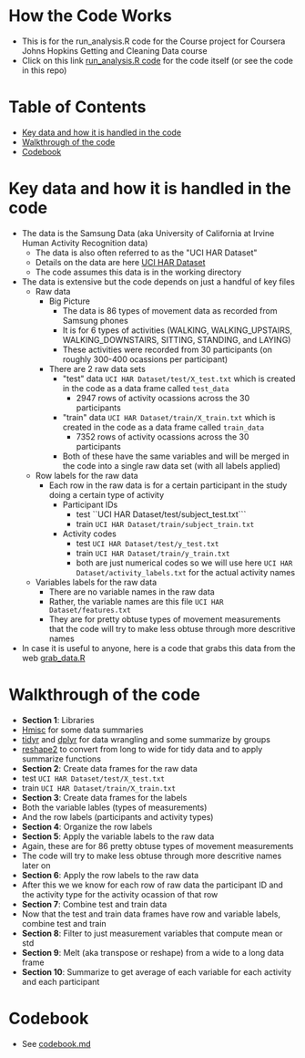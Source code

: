 # How the Code Works 
* This is for the run_analysis.R code for the Course project for Coursera Johns Hopkins Getting and Cleaning Data course
* Click on this link [run_analysis.R code](./run_analysis.R) for the code itself (or see the code in this repo)

# Table of Contents
* [Key data and how it is handled in the code](#key-data-and-how-it-is-handled-in-the-code)
* [Walkthrough of the code](#walkthrough-of-the-code)
* [Codebook](#codebook)

# Key data and how it is handled in the code
* The data is the Samsung Data (aka University of California at Irvine Human Activity Recognition data) 
  * The data is also often referred to as the "UCI HAR Dataset" 
  * Details on the data are here [UCI HAR Dataset](http://archive.ics.uci.edu/ml/datasets/Human+Activity+Recognition+Using+Smartphones)
  * The code assumes this data is in the working directory
* The data is extensive but the code depends on just a handful of key files 
  * Raw data
    * Big Picture
      * The data is 86 types of movement data as recorded from Samsung phones 
      * It is for 6 types of activities (WALKING, WALKING_UPSTAIRS, WALKING_DOWNSTAIRS, SITTING, STANDING, and LAYING)
      * These activities were recorded from 30 participants (on roughly 300-400 ocassions per participant)  
    * There are 2 raw data sets
      * "test" data ```UCI HAR Dataset/test/X_test.txt``` which is created in the code as a data frame called ```test_data``` 
        * 2947 rows of activity ocassions across the 30 participants 
      * "train" data ```UCI HAR Dataset/train/X_train.txt``` which is created in the code as a data frame called ```train_data```
        * 7352 rows of activity ocassions across the 30 participants 
      * Both of these have the same variables and will be merged in the code into a single raw data set (with all labels applied)
  * Row labels for the raw data
    * Each row in the raw data is for a certain participant in the study doing a certain type of activity
      * Participant IDs
        * test ``UCI HAR Dataset/test/subject_test.txt``` 
        * train ```UCI HAR Dataset/train/subject_train.txt```
      * Activity codes 
        * test ```UCI HAR Dataset/test/y_test.txt```
        * train ```UCI HAR Dataset/train/y_train.txt```
        * both are just numerical codes so we will use here ```UCI HAR Dataset/activity_labels.txt``` for the actual activity names 
  * Variables labels for the raw data
    * There are no variable names in the raw data  
    * Rather, the variable names are this file ```UCI HAR Dataset/features.txt```
    * They are for pretty obtuse types of movement measurements that the code will try to make less obtuse through more descritive names
* In case it is useful to anyone, here is a code that grabs this data from the web [grab_data.R](./grab_data.R)

# Walkthrough of the code 
* **Section 1**: Libraries 
 * [Hmisc](https://cran.r-project.org/web/packages/Hmisc/index.html) for some data summaries 
 * [tidyr](https://cran.r-project.org/web/packages/tidyr/index.html) and [dplyr](https://cran.r-project.org/web/packages/dplyr/index.html) for data wrangling and some summarize by groups
 * [reshape2](https://cran.r-project.org/web/packages/reshape2/index.html) to convert from long to wide for tidy data and to apply summarize functions
* **Section 2**: Create data frames for the raw data 
 * test ```UCI HAR Dataset/test/X_test.txt``` 
 * train ```UCI HAR Dataset/train/X_train.txt``` 
* **Section 3**: Create data frames for the labels
 * Both the variable lables (types of measurements) 
 * And the row labels (participants and activity types)
* **Section 4**: Organize the row labels 
* **Section 5**: Apply the variable labels to the raw data 
 * Again, these are for 86 pretty obtuse types of movement measurements
 * The code will try to make less obtuse through more descritive names later on
* **Section 6**: Apply the row labels to the raw data 
 * After this we we know for each row of raw data the participant ID and the activity type for the activity ocassion of that row
* **Section 7**: Combine test and train data
 * Now that the test and train data frames have row and variable labels, combine test and train 
* **Section 8**: Filter to just measurement variables that compute mean or std
* **Section 9**: Melt (aka transpose or reshape) from a wide to a long data frame
* **Section 10**: Summarize to get average of each variable for each activity and each participant

# Codebook
* See [codebook.md](./codebook.md)
